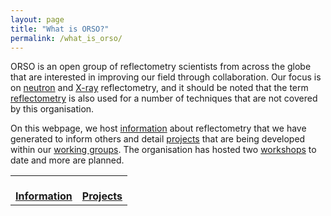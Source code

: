 ```yaml
---
layout: page
title: "What is ORSO?"
permalink: /what_is_orso/
---
```


ORSO is an open group of reflectometry scientists from across the globe that are interested in improving our field through collaboration.
Our focus is on [neutron](https://en.wikipedia.org/wiki/Neutron_reflectometry) and [X-ray](https://en.wikipedia.org/wiki/X-ray_reflectivity) reflectometry, and it should be noted that the term [reflectometry](https://en.wikipedia.org/wiki/Reflectometry) is also used for a number of techniques that are not covered by this organisation.

On this webpage, we host [information](/information/) about reflectometry that we have generated to inform others and detail [projects](/projects/) that are being developed within our [working groups](/working_groups).
The organisation has hosted two [workshops](/workshops/) to date and more are planned.


<!--
This is the table view for the different options
DO NOT EDIT UNLESS YOU KNOW THAT YOU ARE DOING
andrew.mccluskey@ess.eu
-->
<table class="tt">
  <tr class="tt">
    <td class="tt">
      <a class="tt" href="./information/">
        <i class="fas fa-info fa-5x"></i>
        <br>
        <b>Information</b></a>
    </td>
    <td class="tt">
      <a class="tt" href="./projects/">
        <i class="fas fa-project-diagram fa-5x"></i>
        <br>
        <b>Projects</b></a>
    </td>
  </tr>
</table>

